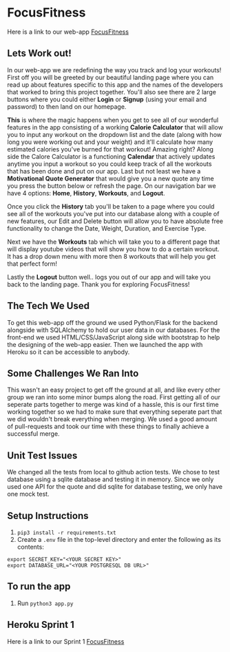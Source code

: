 # FocusFitness
Here is a link to our web-app [FocusFitness](https://floating-ravine-92058.herokuapp.com/)

## Lets Work out!
In our web-app we are redefining the way you track and log your workouts! First off you will be greeted by our beautiful landing page where you can read up about features specific to this app and the names of the developers that worked to bring this project together. You'll also see there are 2 large buttons where you could either **Login** or **Signup** (using your email and password) to then land on our homepage. 

**This** is where the magic happens when you get to see all of our wonderful features in the app consisting of a working **Calorie Calculator** that will allow you to input any workout on the dropdown list and the date (along with how long you were working out and your weight) and it'll calculate how many estimated calories you've burned for that workout! Amazing right? Along side the Calore Calculator is a functioning **Calendar** that actively updates anytime you input a workout so you could keep track of all the workouts that has been done and put on our app. Last but not least we have a **Motivational Quote Generator** that would give you a new quote any time you press the button below or refresh the page. On our navigation bar we have 4 options: **Home**, **History**, **Workouts**, and **Logout**. 

Once you click the **History** tab you'll be taken to a page where you could see all of the workouts you've put into our database along with a couple of new features, our Edit and Delete button will allow you to have absolute free functionality to change the Date, Weight, Duration, and Exercise Type. 

Next we have the **Workouts** tab which will take you to a different page that will display youtube videos that will show you how to do a certain workout. It has a drop down menu with more then 8 workouts that will help you get that perfect form! 

Lastly the **Logout** button well.. logs you out of our app and will take you back to the landing page. Thank you for exploring FocusFitness!

## The Tech We Used
To get this web-app off the ground we used Python/Flask for the backend alongside with SQLAlchemy to hold our user data in our databases. For the front-end we used HTML/CSS/JavaScript along side with bootstrap to help the designing of the web-app easier. Then we launched the app with Heroku so it can be accessible to anybody.

## Some Challenges We Ran Into
This wasn't an easy project to get off the ground at all, and like every other group we ran into some minor bumps along the road. First getting all of our seperate parts together to merge was kind of a hassle, this is our first time working together so we had to make sure that everything seperate part that we did wouldn't break everything when merging. We used a good amount of pull-requests and took our time with these things to finally achieve a successful merge. 

## Unit Test Issues
We changed all the tests from local to github action tests. We chose to test database using a sqlite database and testing it in memory. Since we only used one API for the quote and did sqlite for database testing, we only have one mock test.

## Setup Instructions
1. `pip3 install -r requirements.txt`
2. Create a `.env` file in the top-level directory and enter the following as its contents:
```
export SECRET_KEY="<YOUR SECRET KEY>"
export DATABASE_URL="<YOUR POSTGRESQL DB URL>"
```
## To run the app
1. Run `python3 app.py`


## Heroku Sprint 1
Here is a link to our Sprint 1 [FocusFitness](https://tranquil-spire-20189.herokuapp.com/) 
